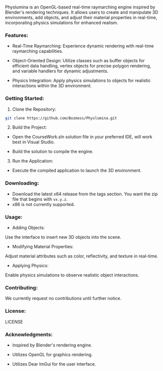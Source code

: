 Physlumina is an OpenGL-based real-time raymarching engine inspired by Blender's rendering techniques. It allows users to create and manipulate 3D environments, add objects, and adjust their material properties in real-time, incorporating physics simulations for enhanced realism.

### Features:

- Real-Time Raymarching: Experience dynamic rendering with real-time raymarching capabilities.

- Object-Oriented Design: Utilize classes such as buffer objects for efficient data handling, vertex objects for precise polygon rendering, and variable handlers for dynamic adjustments.

- Physics Integration: Apply physics simulations to objects for realistic interactions within the 3D environment.

### Getting Started:

1. Clone the Repository:

```bash
git clone https://github.com/Bozmoss/Physlumina.git
```

2. Build the Project:

- Open the CourseWork.sln solution file in your preferred IDE, will work best in Visual Studio.

- Build the solution to compile the engine.

3. Run the Application:

- Execute the compiled application to launch the 3D environment.

### Downloading:

- Download the latest x64 release from the tags section. You want the zip file that begins with `vx.y.z`.
- x86 is not currently supported.

### Usage:

- Adding Objects:

Use the interface to insert new 3D objects into the scene.
- Modifying Material Properties:

Adjust material attributes such as color, reflectivity, and texture in real-time.
- Applying Physics:

Enable physics simulations to observe realistic object interactions.

### Contributing:

We currently request no contributions until further notice.

### License:

LICENSE

### Acknowledgments:

- Inspired by Blender's rendering engine.

- Utilizes OpenGL for graphics rendering.

- Utilizes Dear ImGui for the user interface.
